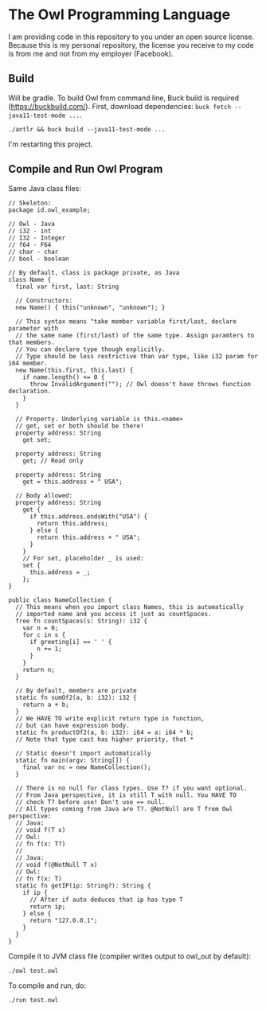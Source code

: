 # The Owl Programming Language

I am providing code in this repository to you under an open source license.
Because this is my personal repository, the license you receive to my code
is from me and not from my employer (Facebook).

## Build
Will be gradle.
To build Owl from command line, Buck build is required (https://buckbuild.com/).
First, download dependencies: `buck fetch --java11-test-mode ...`.

```
./antlr && buck build --java11-test-mode ...
```

I'm restarting this project.

## Compile and Run Owl Program
Same Java class files:
```
// Skeleton:
package id.owl_example;

// Owl - Java
// i32 - int
// I32 - Integer
// f64 - F64
// char - char
// bool - boolean

// By default, class is package private, as Java
class Name {
  final var first, last: String
  
  // Constructors:
  new Name() { this("unknown", "unknown"); }
  
  // This syntax means "take member variable first/last, declare parameter with
  // the same name (first/last) of the same type. Assign paramters to that members.
  // You can declare type though explicitly.
  // Type should be less restrictive than var type, like i32 param for i64 member.
  new Name(this.first, this.last) {
    if name.length() <= 0 {
      throw InvalidArgument(""); // Owl doesn't have throws function declaration.
    }
  }
  
  // Property. Underlying variable is this.<name>
  // get, set or both should be there!
  property address: String
    get set;

  property address: String
    get; // Read only
    
  property address: String
    get = this.address + " USA";
  
  // Body allowed:
  property address: String
    get {
      if this.address.endsWith("USA") {
        return this.address;
      } else {
        return this.address + " USA";
      }
    }
    // For set, placeholder _ is used:
    set {
      this.address = _;
    };
}

public class NameCollection {
  // This means when you import class Names, this is automatically
  // imported name and you access it just as countSpaces.
  free fn countSpaces(s: String): i32 {
    var n = 0;
    for c in s {
      if greeting[i] == ' ' {
        n += 1;
      }
    }
    return n;
  }
  
  // By default, members are private
  static fn sumOf2(a, b: i32): i32 {
    return a + b;
  }
  // We HAVE TO write explicit return type in function,
  // but can have expression body.
  static fn productOf2(a, b: i32): i64 = a: i64 * b;
  // Note that type cast has higher priority, that *
  
  // Static doesn't import automatically
  static fn main(argv: String[]) {
    final var nc = new NameCollection();
  }
  
  // There is no null for class types. Use T? if you want optional.
  // From Java perspective, it is still T with null. You HAVE TO
  // check T? before use! Don't use == null.
  // All types coming from Java are T?. @NotNull are T from Owl perspective:
  // Java:
  // void f(T x)
  // Owl:
  // fn f(x: T?)
  //
  // Java:
  // void f(@NotNull T x)
  // Owl:
  // fn f(x: T)
  static fn getIP(ip: String?): String {
    if ip {
      // After if auto deduces that ip has type T
      return ip;
    } else {
      return "127.0.0.1";
    }
  }
}
```
Compile it to JVM class file (compiler writes output to owl_out by default):
```
./owl test.owl
```
To compile and run, do:
```
./run test.owl
```
